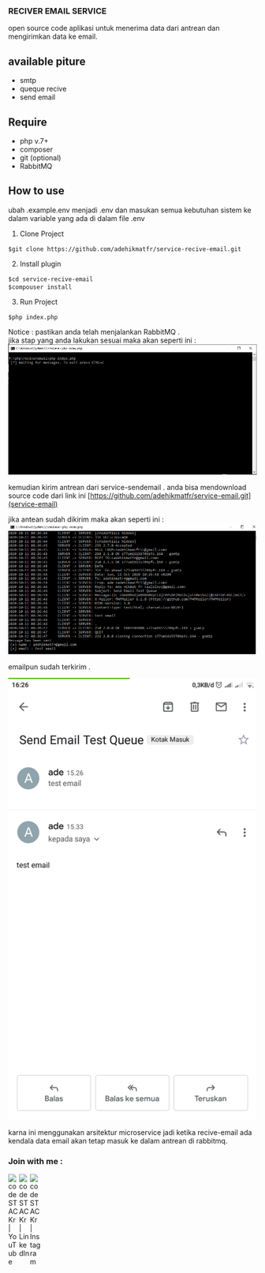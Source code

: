 ### RECIVER EMAIL SERVICE

open source code aplikasi untuk menerima data dari antrean dan mengirimkan data ke email.
<br/>

## available piture

- smtp
- queque recive
- send email

## Require

- php v.7+
- composer
- git (optional)
- RabbitMQ

## How to use

ubah .example.env menjadi .env dan masukan semua kebutuhan sistem ke dalam variable yang ada di dalam file .env

1. Clone Project

```
$git clone https://github.com/adehikmatfr/service-recive-email.git
```

2. Install plugin

```
$cd service-recive-email
$compouser install
```

3. Run Project

```
$php index.php
```

Notice : pastikan anda telah menjalankan RabbitMQ .<br>
jika stap yang anda lakukan sesuai maka akan seperti ini :
<img src="./public/start.PNG" max-width="200px" />

kemudian kirim antrean dari service-sendemail . anda bisa mendownload source code dari link ini
[https://github.com/adehikmatfr/service-email.git](service-email) <br>

jika antean sudah dikirim maka akan seperti ini :
<img src="./public/success.PNG" max-width="200px" />

emailpun sudah terkirim .

<img src="./public/mobile.jpg" max-width="80px" />

karna ini menggunakan arsitektur microservice jadi ketika recive-email ada kendala data email akan tetap masuk ke dalam antrean di rabbitmq.

### Join with me :

[<img align="left" alt="codeSTACKr | YouTube" width="22px" src="https://cdn.jsdelivr.net/npm/simple-icons@v3/icons/youtube.svg" />][youtube]
[<img align="left" alt="codeSTACKr | LinkedIn" width="22px" src="https://cdn.jsdelivr.net/npm/simple-icons@v3/icons/linkedin.svg" />][linkedin]
[<img align="left" alt="codeSTACKr | Instagram" width="22px" src="https://cdn.jsdelivr.net/npm/simple-icons@v3/icons/instagram.svg" />][instagram]

<br />

[linkedin]: https://www.linkedin.com/in/adehikmat
[youtube]: https://www.youtube.com/channel/UCpZ-2cuPYGKO-LSR2YHTrAg/
[instagram]: https://www.instagram.com/adehikmat_fr/
[facebook]: https://www.facebook.com/adehikmat.fanzipauzan
